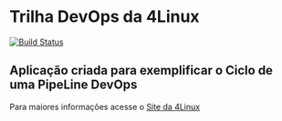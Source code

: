 # Trilha DevOps da 4Linux

<!-- Altere a Flag abaixo com sua URL do Travis -->
[![Build Status](https://travis-ci.com/barrosoes/DevOpsLab-HelloWorld.svg?branch=master)](https://travis-ci.com/barrosoes/DevOpsLab-HelloWorld)

## Aplicação criada para exemplificar o Ciclo de uma PipeLine DevOps


Para maiores informações acesse o [Site da 4Linux](https://www.4linux.com.br/cursos/devops)

